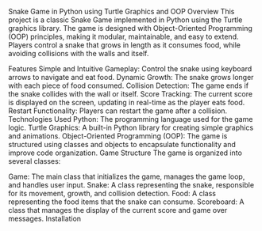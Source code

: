 Snake Game in Python using Turtle Graphics and OOP
Overview
This project is a classic Snake Game implemented in Python using the Turtle graphics library. The game is designed with Object-Oriented Programming (OOP) principles, making it modular, maintainable, and easy to extend. Players control a snake that grows in length as it consumes food, while avoiding collisions with the walls and itself.

Features
Simple and Intuitive Gameplay: Control the snake using keyboard arrows to navigate and eat food.
Dynamic Growth: The snake grows longer with each piece of food consumed.
Collision Detection: The game ends if the snake collides with the wall or itself.
Score Tracking: The current score is displayed on the screen, updating in real-time as the player eats food.
Restart Functionality: Players can restart the game after a collision.
Technologies Used
Python: The programming language used for the game logic.
Turtle Graphics: A built-in Python library for creating simple graphics and animations.
Object-Oriented Programming (OOP): The game is structured using classes and objects to encapsulate functionality and improve code organization.
Game Structure
The game is organized into several classes:

Game: The main class that initializes the game, manages the game loop, and handles user input.
Snake: A class representing the snake, responsible for its movement, growth, and collision detection.
Food: A class representing the food items that the snake can consume.
Scoreboard: A class that manages the display of the current score and game over messages.
Installation

